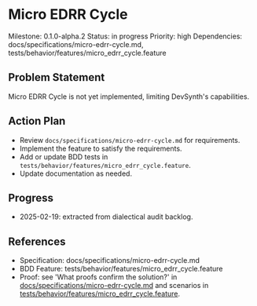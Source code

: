 # Micro EDRR Cycle
Milestone: 0.1.0-alpha.2
Status: in progress
Priority: high
Dependencies: docs/specifications/micro-edrr-cycle.md, tests/behavior/features/micro_edrr_cycle.feature

## Problem Statement
Micro EDRR Cycle is not yet implemented, limiting DevSynth's capabilities.


## Action Plan
- Review `docs/specifications/micro-edrr-cycle.md` for requirements.
- Implement the feature to satisfy the requirements.
- Add or update BDD tests in `tests/behavior/features/micro_edrr_cycle.feature`.
- Update documentation as needed.

## Progress
- 2025-02-19: extracted from dialectical audit backlog.

## References
- Specification: docs/specifications/micro-edrr-cycle.md
- BDD Feature: tests/behavior/features/micro_edrr_cycle.feature
- Proof: see 'What proofs confirm the solution?' in [docs/specifications/micro-edrr-cycle.md](../docs/specifications/micro-edrr-cycle.md) and scenarios in [tests/behavior/features/micro_edrr_cycle.feature](../tests/behavior/features/micro_edrr_cycle.feature).
